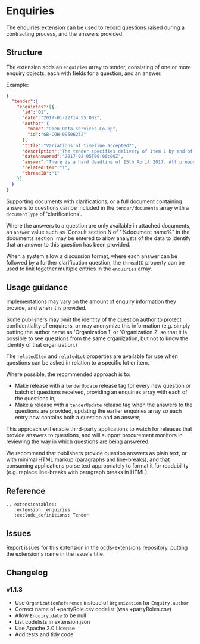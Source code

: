 # Enquiries

The enquiries extension can be used to record questions raised during a contracting process, and the answers provided.

## Structure

The extension adds an `enquiries` array to tender, consisting of one or more enquiry objects, each with fields for a question, and an answer.

Example:

```json
{
  "tender":{
    "enquiries":[{
      "id":"Q1",
      "date":"2017-01-22T14:55:00Z",
      "author":{
        "name":"Open Data Services Co-op",
        "id":"GB-COH-09506232"
      },
      "title":"Variations of timeline accepted?",
      "description":"The tender specifies delivery of Item 1 by end of March 2017. Will alternative proposals for the timeline be considered?",
      "dateAnswered":"2017-02-05T09:00:00Z",
      "answer":"There is a hard deadline of 15th April 2017. All proposals must be for delivery of Item 1 by this date.",
      "relatedItem":"1",
      "threadID":"1"
    }]
  }
}
```

Supporting documents with clarifications, or a full document containing answers to questions can be included in the `tender/documents` array with a `documentType` of 'clarifications'.

Where the answers to a question are only available in attached documents, an `answer` value such as 'Consult section N of "%document name%" in the documents section' may be entered to allow analysts of the data to identify that an answer to this question has been provided.

When a system allow a discussion format, where each answer can be followed by a further clarification question, the `threadID` property can be used to link together multiple entries in the `enquiries` array.

## Usage guidance

Implementations may vary on the amount of enquiry information they provide, and when it is provided.

Some publishers may omit the identity of the question author to protect confidentiality of enquirers, or may anonymize this information (e.g. simply putting the author name as 'Organization 1' or 'Organization 2' so that it is possible to see questions from the same organization, but not to know the identity of that organization.)

The `relatedItem` and `relatedLot` properties are available for use when questions can be asked in relation to a specific lot or item.

Where possible, the recommended approach is to:

* Make release with a `tenderUpdate` release tag for every new question or batch of questions received, providing an enquiries array with each of the questions in;
* Make a release with a `tenderUpdate` release tag when the answers to the questions are provided, updating the earlier enquiries array so each entry now contains both a question and an answer;

This approach will enable third-party applications to watch for releases that provide answers to questions, and will support procurement monitors in reviewing the way in which questions are being answered.

We recommend that publishers provide question answers as plain text, or with minimal HTML markup (paragraphs and line-breaks), and that consuming applications parse text appropriately to format it for readability (e.g. replace line-breaks with paragraph breaks in HTML).

## Reference

```eval_rst
.. extensiontable::
   :extension: enquiries
   :exclude_definitions: Tender
```

## Issues

Report issues for this extension in the [ocds-extensions repository](https://github.com/open-contracting/ocds-extensions/issues), putting the extension's name in the issue's title.

## Changelog

### v1.1.3

* Use `OrganizationReference` instead of `Organization` for `Enquiry.author`
* Correct name of +partyRole.csv codelist (was +partyRoles.csv)
* Allow `Enquiry.date` to be null
* List codelists in extension.json
* Use Apache 2.0 License
* Add tests and tidy code
